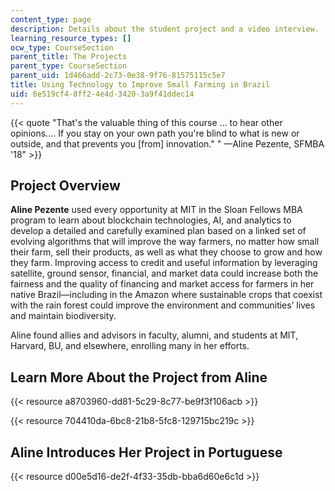 ```yaml
---
content_type: page
description: Details about the student project and a video interview.
learning_resource_types: []
ocw_type: CourseSection
parent_title: The Projects
parent_type: CourseSection
parent_uid: 1d466add-2c73-0e38-9f76-81575115c5e7
title: Using Technology to Improve Small Farming in Brazil
uid: 6e519cf4-8ff2-4e4d-3420-3a9f41ddec14
---
```


{{< quote "That's the valuable thing of this course … to hear other opinions…. If you stay on your own path you're blind to what is new or outside, and that prevents you [from] innovation." " —Aline Pezente, SFMBA '18" >}}

Project Overview
----------------

**Aline Pezente** used every opportunity at MIT in the Sloan Fellows MBA program to learn about blockchain technologies, AI, and analytics to develop a detailed and carefully examined plan based on a linked set of evolving algorithms that will improve the way farmers, no matter how small their farm, sell their products, as well as what they choose to grow and how they farm. Improving access to credit and useful information by leveraging satellite, ground sensor, financial, and market data could increase both the fairness and the quality of financing and market access for farmers in her native Brazil—including in the Amazon where sustainable crops that coexist with the rain forest could improve the environment and communities’ lives and maintain biodiversity.

Aline found allies and advisors in faculty, alumni, and students at MIT, Harvard, BU, and elsewhere, enrolling many in her efforts.

Learn More About the Project from Aline
---------------------------------------

{{< resource a8703960-dd81-5c29-8c77-be9f3f106acb >}}

{{< resource 704410da-6bc8-21b8-5fc8-129715bc219c >}}

Aline Introduces Her Project in Portuguese
------------------------------------------

{{< resource d00e5d16-de2f-4f33-35db-bba6d60e6c1d >}}